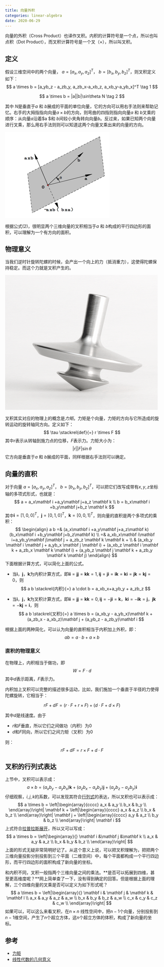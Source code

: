 ```yaml
---
title: 向量外积
categories: linear-algebra
date: 2020-06-29
---
```

向量的外积（Cross Product）也译作叉积。内积的计算符号是一个点，所以也叫点积（Dot Product），而叉积计算符号是一个叉（$\times$），所以叫叉积。

## 定义

假设三维空间中的两个向量， $a = [a_x, a_y, a_z]^T$， $b = [b_x, b_y, b_z]^T$，则叉积定义如下：
$$
a \times b = [a_yb_z - a_zb_y, a_zb_x-a_xb_z, a_xb_y-a_yb_x]^T  \tag 1
$$

$$
a \times b = |a||b|\sin\theta N  \tag 2
$$

其中 $N$是垂直于$a$ 和 $b$展成的平面的单位向量，它的方向可以用右手法则来帮助记忆。右手的大拇指指向向量$a \times b$的方向，则弯曲的四指则指向向量$a$ 和 $b$叉乘的顺序：从向量$a$沿着$a $和 $b$间较小夹角转向向量$b$。反过来，如果已知两个向量进行叉乘，那么用右手法则则可以知道这两个向量叉乘出来的向量的方向。

![image-20200628113912265](images/image-20200628113912265.png)

根据公式$(2)$，很明显两个三维向量的叉积相当于$a$ 和 $b$构成的平行四边形的面积，可以理解为一个有方向的面积。

## 物理意义

当我们逆时针旋转陀螺的时候，会产出一个向上的力（抵消重力），这使得陀螺保持稳定。而这个力就是叉积产生的。

![img](images/2019060523194x.gif)

叉积其实对应的物理上的概念是*力矩*。力矩是个向量，力矩的方向与它所造成的旋转运动的旋转轴同方向。定义如下：
$$
\tau \stackrel{def}{=} r \times F
$$
其中$r$表示从转轴到施力点的位移，$F$表示力。力矩大小为：
$$
\vert r \vert \vert  F \vert \sin \theta
$$
它方向是垂直于$a$ 和 $b$展成的平面，同样根据右手法则可以确定。

## 向量的直积

对于向量 $a = [a_x, a_y, a_z]^T$， $b = [b_x, b_y, b_z]^T$，可以把它们改写成带有$x, y, z$坐标轴的多项式形式，也就是：
$$
a = a_x\mathbf i +a_y\mathbf j+a_z \mathbf k \\
b = b_x\mathbf i +b_y\mathbf j+b_z \mathbf k
$$
其中$\mathbf i= [1, 0, 0]^T$，$\mathbf  j = [0, 1, 0]^T$，$\mathbf k= [0, 0, 1]^T$，则向量的直积是两个多项式的乘积：
$$
\begin{align}
a b =& (a_x\mathbf i +a_y\mathbf j+a_z\mathbf k)(b_x\mathbf i +b_y\mathbf j+b_z\mathbf k)
\\ =& a_xb_x\mathbf i\mathbf i+a_yb_y\mathbf j\mathbf j + a_zb_z \mathbf k \mathbf k + \\
   & (a_xb_y \mathbf i \mathbf j +  a_yb_x \mathbf j \mathbf i) + 
     (a_xb_z \mathbf i \mathbf k +  a_zb_x \mathbf k \mathbf i) + 
     (a_yb_z \mathbf j \mathbf k +  a_zb_y \mathbf k \mathbf j)
\end{align}
$$
下面根据计算方式，可以简化上面的公式。

- 当$\mathbf i$，$\mathbf j$，$\mathbf k$为内积计算方式，即$\mathbf i \mathbf i =\mathbf j \mathbf j =\mathbf k \mathbf k =1,\mathbf i \mathbf j =\mathbf j \mathbf i =\mathbf i \mathbf k =\mathbf k \mathbf i =\mathbf j \mathbf k=\mathbf k \mathbf j=0$，则
  $$
  a b  \stackrel{内积}{=}  a \cdot b  = a_xb_x+a_yb_y + a_zb_z
  $$

- 当$\mathbf i$，$\mathbf j$，$\mathbf k$为叉积计算方式，即$\mathbf i \mathbf i =\mathbf j \mathbf j =\mathbf k \mathbf k =0,\mathbf i \mathbf j =-\mathbf j \mathbf i =\mathbf  k， \mathbf k \mathbf i = -\mathbf i \mathbf k =\mathbf j， \mathbf j \mathbf  k = -\mathbf k \mathbf j=\mathbf i$，则
  $$
  a b  \stackrel{叉积}{=} a \times b = (a_xb_y -  a_yb_x)\mathbf k  + 
       (a_zb_x - a_xb_z)\mathbf j + 
       (a_yb_z -  a_zb_y)\mathbf i
  $$

根据上面的两种简化，可以认为向量的直积相当于内积加上外积，即：
$$
ab = a\cdot b + a \times b
$$

### 直积的物理意义

在物理上，内积相当于做功，即
$$
W = F\cdot d
$$
其中$d$表示距离，$F$表示力。

内积加上叉积可以完整的描述很多运动，比如，我们施加一个垂直于半径的力使得陀螺旋转，它相当于：

$$
rF + dF = (r \cdot F + r \times F) + (d \cdot F +  d \times F)
$$

其中$d$是线速度。由于

- $r$和$F$垂直，所以它们之间做功（内积）为0
- $d$和$F$同向，所以它们之间力矩（叉积）为0

则：
$$
rF + dF = r \times F + d \cdot F
$$

## 叉积的行列式表达

上节中，叉积可以表示成：
$$
a \times b = (a_xb_y -  a_yb_x)\mathbf k  + 
     ( a_zb_x - a_xb_z )\mathbf j + 
     (a_yb_z -  a_zb_y)\mathbf i
$$
仔细观察，$i,j,k$的系数，可以发现其符合[行列式](https://zh.wikipedia.org/zh-hans/%E8%A1%8C%E5%88%97%E5%BC%8F)的表达，所以叉积也可以表示成：
$$
a \times b  =
\left|\begin{array}{cccc} 
    a_x &   a_y  \\ 
    b_x &    b_y \\ 
\end{array}\right| \mathbf k + 
\left|\begin{array}{cccc} 
    a_x &   a_z  \\ 
    b_x &    b_z \\ 
\end{array}\right| \mathbf j +
\left|\begin{array}{cccc} 
    a_y &   a_z  \\ 
    b_y &    b_z \\ 
\end{array}\right| \mathbf i
$$
上式符合[拉普拉斯展开](https://zh.wikipedia.org/wiki/拉普拉斯展开)，所以又可以写成：
$$
a \times b  =
\left|\begin{array}{} 
    \mathbf i &\mathbf  j &\mathbf  k \\
    a_x &  a_y & a_z \\ 
    b_x &   b_y & b_z \\ 
\end{array}\right|
$$
上面的形式无疑非常简明好记了。从这个意义上说，可以把叉积理解为，把把两个三维向量投影分别投影到三个平面（二维空间）中，每个平面都构成一个平行四边形，而平行四边形的面积构成了新向量的坐标。

和内积不同，叉积一般指两个三维向量之间的乘法。**是否可以拓展到四维，甚至更高维度呢？**网上简单查了一下，没有得到确定的回答。但是根据上面的理解，三个四维向量的叉乘是否可以定义为如下形式呢？
$$
a \times b  =
\left|\begin{array}{} 
\mathbf  i & \mathbf  j & \mathbf  k & \mathbf  l \\
 a_x &  a_y & a_z & a_w \\ 
 b_x &   b_y & b_z  & a_w \\ 
 c_x &   c_y & c_z  & c_w \\ 
\end{array}\right|
$$
如果可以，可以这么来看叉积，在$n \times n$ 线性空间中，把$n-1$个向量，分别投影到$n-1$维空间，产生了$n$个超立方体，这$n$个超立方体的体积，构成了新向量的坐标。

## 参考

- [力矩](https://zh.wikipedia.org/wiki/%E5%8A%9B%E7%9F%A9)
- [线性代数的几何意义](http://www.ycxy.com/UploadFiles/ce/tzzy/2015/2015%E7%BA%BF%E6%80%A7%E4%BB%A3%E6%95%B0%E7%9A%84%E5%87%A0%E4%BD%95%E6%84%8F%E4%B9%892.pdf)